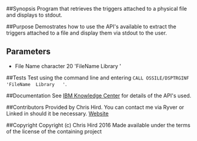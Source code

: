 ##Synopsis
Program that retrieves the triggers attached to a physical file and displays to stdout.

##Purpose
Demostrates how to use the API's available to extract the triggers attached to a file and display them via stdout to the user.

## Parameters
* File Name character 20 'FileName  Library   '

##Tests
Test using the command line and entering `CALL OSSILE/DSPTRGINF 'FileName  Library   '`.

##Documentation
See [IBM Knowledge Center](http://http://www.ibm.com/support/knowledgecenter/ssw_ibm_i) for details of the API's used.

##Contributors
Provided by Chris Hird. You can contact me via Ryver or Linked in should it be necessary.
[Website](http://www.shieldadvanced.com)
   
##Copyright
Copyright (c) Chris Hird 2016 Made available under the terms of the license of the containing project                  